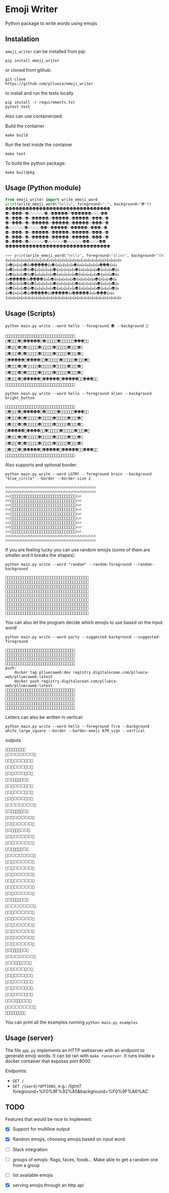 # Emoji Writer
Python package to write words using emojis

## Instalation
`emoji_writer` can be installed from pip:

```
pip install emoji_writer
```

or cloned from github:
```
git clone
https://github.com/pllueca/emoji_writer
```

to install and run the tests locally
```
pip install -r requirements.txt
pytest test
```

Also can use containerized:

Build the container
```
make build
```

Run the test inside the container
```
make test
```

To build the python package:
```
make buildpkg
```

## Usage (Python module)

```python
from emoji_writer import write_emoji_word
print(write_emoji_word("hello", foreground="✅", background="👽"))
👽👽👽👽👽👽👽👽👽👽👽👽👽👽👽👽👽👽👽👽👽👽👽👽👽👽👽👽👽👽👽
👽✅👽👽👽✅👽✅✅✅✅✅👽✅👽👽👽👽👽✅👽👽👽👽👽👽✅✅✅👽👽
👽✅👽👽👽✅👽✅👽👽👽👽👽✅👽👽👽👽👽✅👽👽👽👽👽✅👽👽👽✅👽
👽✅👽👽👽✅👽✅👽👽👽👽👽✅👽👽👽👽👽✅👽👽👽👽👽✅👽👽👽✅👽
👽✅✅✅✅✅👽✅✅✅✅👽👽✅👽👽👽👽👽✅👽👽👽👽👽✅👽👽👽✅👽
👽✅👽👽👽✅👽✅👽👽👽👽👽✅👽👽👽👽👽✅👽👽👽👽👽✅👽👽👽✅👽
👽✅👽👽👽✅👽✅👽👽👽👽👽✅👽👽👽👽👽✅👽👽👽👽👽✅👽👽👽✅👽
👽✅👽👽👽✅👽✅✅✅✅✅👽✅✅✅✅✅👽✅✅✅✅✅👽👽✅✅✅👽👽
👽👽👽👽👽👽👽👽👽👽👽👽👽👽👽👽👽👽👽👽👽👽👽👽👽👽👽👽👽👽👽

>>> print(write_emoji_word("hello", foreground="alien", background="thumbs_up"))
👍👍👍👍👍👍👍👍👍👍👍👍👍👍👍👍👍👍👍👍👍👍👍👍👍👍👍👍👍👍👍
👍👽👍👍👍👽👍👽👽👽👽👽👍👽👍👍👍👍👍👽👍👍👍👍👍👍👽👽👽👍👍
👍👽👍👍👍👽👍👽👍👍👍👍👍👽👍👍👍👍👍👽👍👍👍👍👍👽👍👍👍👽👍
👍👽👍👍👍👽👍👽👍👍👍👍👍👽👍👍👍👍👍👽👍👍👍👍👍👽👍👍👍👽👍
👍👽👽👽👽👽👍👽👽👽👽👍👍👽👍👍👍👍👍👽👍👍👍👍👍👽👍👍👍👽👍
👍👽👍👍👍👽👍👽👍👍👍👍👍👽👍👍👍👍👍👽👍👍👍👍👍👽👍👍👍👽👍
👍👽👍👍👍👽👍👽👍👍👍👍👍👽👍👍👍👍👍👽👍👍👍👍👍👽👍👍👍👽👍
👍👽👍👍👍👽👍👽👽👽👽👽👍👽👽👽👽👽👍👽👽👽👽👽👍👍👽👽👽👍👍
👍👍👍👍👍👍👍👍👍👍👍👍👍👍👍👍👍👍👍👍👍👍👍👍👍👍👍👍👍👍👍
```

## Usage (Scripts)


`python main.py write --word hello --foreground 👽 --background 🤤`

```
🤤🤤🤤🤤🤤🤤🤤🤤🤤🤤🤤🤤🤤🤤🤤🤤🤤🤤🤤🤤🤤🤤🤤🤤🤤🤤🤤🤤🤤🤤🤤
🤤👽🤤🤤🤤👽🤤👽👽👽👽👽🤤👽🤤🤤🤤🤤🤤👽🤤🤤🤤🤤🤤🤤👽👽👽🤤🤤
🤤👽🤤🤤🤤👽🤤👽🤤🤤🤤🤤🤤👽🤤🤤🤤🤤🤤👽🤤🤤🤤🤤🤤👽🤤🤤🤤👽🤤
🤤👽🤤🤤🤤👽🤤👽🤤🤤🤤🤤🤤👽🤤🤤🤤🤤🤤👽🤤🤤🤤🤤🤤👽🤤🤤🤤👽🤤
🤤👽👽👽👽👽🤤👽👽👽👽🤤🤤👽🤤🤤🤤🤤🤤👽🤤🤤🤤🤤🤤👽🤤🤤🤤👽🤤
🤤👽🤤🤤🤤👽🤤👽🤤🤤🤤🤤🤤👽🤤🤤🤤🤤🤤👽🤤🤤🤤🤤🤤👽🤤🤤🤤👽🤤
🤤👽🤤🤤🤤👽🤤👽🤤🤤🤤🤤🤤👽🤤🤤🤤🤤🤤👽🤤🤤🤤🤤🤤👽🤤🤤🤤👽🤤
🤤👽🤤🤤🤤👽🤤👽👽👽👽👽🤤👽👽👽👽👽🤤👽👽👽👽👽🤤🤤👽👽👽🤤🤤
🤤🤤🤤🤤🤤🤤🤤🤤🤤🤤🤤🤤🤤🤤🤤🤤🤤🤤🤤🤤🤤🤤🤤🤤🤤🤤🤤🤤🤤🤤🤤
```

`python main.py write --word hello --foreground alien --background bright_button`

```
🔆🔆🔆🔆🔆🔆🔆🔆🔆🔆🔆🔆🔆🔆🔆🔆🔆🔆🔆🔆🔆🔆🔆🔆🔆🔆🔆🔆🔆🔆🔆
🔆👽🔆🔆🔆👽🔆👽👽👽👽👽🔆👽🔆🔆🔆🔆🔆👽🔆🔆🔆🔆🔆🔆👽👽👽🔆🔆
🔆👽🔆🔆🔆👽🔆👽🔆🔆🔆🔆🔆👽🔆🔆🔆🔆🔆👽🔆🔆🔆🔆🔆👽🔆🔆🔆👽🔆
🔆👽🔆🔆🔆👽🔆👽🔆🔆🔆🔆🔆👽🔆🔆🔆🔆🔆👽🔆🔆🔆🔆🔆👽🔆🔆🔆👽🔆
🔆👽👽👽👽👽🔆👽👽👽👽🔆🔆👽🔆🔆🔆🔆🔆👽🔆🔆🔆🔆🔆👽🔆🔆🔆👽🔆
🔆👽🔆🔆🔆👽🔆👽🔆🔆🔆🔆🔆👽🔆🔆🔆🔆🔆👽🔆🔆🔆🔆🔆👽🔆🔆🔆👽🔆
🔆👽🔆🔆🔆👽🔆👽🔆🔆🔆🔆🔆👽🔆🔆🔆🔆🔆👽🔆🔆🔆🔆🔆👽🔆🔆🔆👽🔆
🔆👽🔆🔆🔆👽🔆👽👽👽👽👽🔆👽👽👽👽👽🔆👽👽👽👽👽🔆🔆👽👽👽🔆🔆
🔆🔆🔆🔆🔆🔆🔆🔆🔆🔆🔆🔆🔆🔆🔆🔆🔆🔆🔆🔆🔆🔆🔆🔆🔆🔆🔆🔆🔆🔆🔆
```

Also supports and optional border:

`python main.py write --word LGTM! --foreground brain --background "blue_circle" --border --border-size 2`

```
🔥🔥🔥🔥🔥🔥🔥🔥🔥🔥🔥🔥🔥🔥🔥🔥🔥🔥🔥🔥🔥🔥🔥🔥🔥🔥🔥🔥🔥🔥🔥🔥🔥
🔥🔥🔥🔥🔥🔥🔥🔥🔥🔥🔥🔥🔥🔥🔥🔥🔥🔥🔥🔥🔥🔥🔥🔥🔥🔥🔥🔥🔥🔥🔥🔥🔥
🔥🔥🔵🔵🔵🔵🔵🔵🔵🔵🔵🔵🔵🔵🔵🔵🔵🔵🔵🔵🔵🔵🔵🔵🔵🔵🔵🔵🔵🔵🔵🔥🔥
🔥🔥🔵🧠🔵🔵🔵🔵🔵🔵🧠🧠🧠🔵🔵🧠🧠🧠🧠🧠🔵🧠🔵🔵🔵🧠🔵🔵🧠🔵🔵🔥🔥
🔥🔥🔵🧠🔵🔵🔵🔵🔵🧠🔵🔵🔵🧠🔵🔵🔵🧠🔵🔵🔵🧠🧠🔵🧠🧠🔵🔵🧠🔵🔵🔥🔥
🔥🔥🔵🧠🔵🔵🔵🔵🔵🧠🔵🔵🔵🔵🔵🔵🔵🧠🔵🔵🔵🧠🔵🧠🔵🧠🔵🔵🧠🔵🔵🔥🔥
🔥🔥🔵🧠🔵🔵🔵🔵🔵🧠🔵🔵🔵🔵🔵🔵🔵🧠🔵🔵🔵🧠🔵🧠🔵🧠🔵🔵🧠🔵🔵🔥🔥
🔥🔥🔵🧠🔵🔵🔵🔵🔵🧠🔵🔵🧠🧠🔵🔵🔵🧠🔵🔵🔵🧠🔵🔵🔵🧠🔵🔵🧠🔵🔵🔥🔥
🔥🔥🔵🧠🔵🔵🔵🔵🔵🧠🔵🔵🔵🧠🔵🔵🔵🧠🔵🔵🔵🧠🔵🔵🔵🧠🔵🔵🔵🔵🔵🔥🔥
🔥🔥🔵🧠🧠🧠🧠🧠🔵🔵🧠🧠🧠🔵🔵🔵🔵🧠🔵🔵🔵🧠🔵🔵🔵🧠🔵🔵🧠🔵🔵🔥🔥
🔥🔥🔵🔵🔵🔵🔵🔵🔵🔵🔵🔵🔵🔵🔵🔵🔵🔵🔵🔵🔵🔵🔵🔵🔵🔵🔵🔵🔵🔵🔵🔥🔥
🔥🔥🔥🔥🔥🔥🔥🔥🔥🔥🔥🔥🔥🔥🔥🔥🔥🔥🔥🔥🔥🔥🔥🔥🔥🔥🔥🔥🔥🔥🔥🔥🔥
🔥🔥🔥🔥🔥🔥🔥🔥🔥🔥🔥🔥🔥🔥🔥🔥🔥🔥🔥🔥🔥🔥🔥🔥🔥🔥🔥🔥🔥🔥🔥🔥🔥
```	

If you are feeling lucky you can use random emojis (some of them are smaller and it breaks the shapes):

`python main.py write --word "random" --random-foreground --random-background`

```
🏤🏤🏤🏤🏤🏤🏤🏤🏤🏤🏤🏤🏤🏤🏤🏤🏤🏤🏤🏤🏤🏤🏤🏤🏤🏤🏤🏤🏤🏤🏤🏤🏤🏤🏤🏤🏤
🏤🧜🧜🧜🧜🏤🏤🏤🧜🧜🧜🏤🏤🧜🏤🏤🏤🧜🏤🧜🧜🧜🧜🏤🏤🏤🧜🧜🧜🏤🏤🧜🏤🏤🏤🧜🏤
🏤🧜🏤🏤🏤🧜🏤🧜🏤🏤🏤🧜🏤🧜🏤🏤🏤🧜🏤🧜🏤🏤🏤🧜🏤🧜🏤🏤🏤🧜🏤🧜🧜🏤🧜🧜🏤
🏤🧜🏤🏤🏤🧜🏤🧜🏤🏤🏤🧜🏤🧜🧜🏤🏤🧜🏤🧜🏤🏤🏤🧜🏤🧜🏤🏤🏤🧜🏤🧜🏤🧜🏤🧜🏤
🏤🧜🧜🧜🧜🏤🏤🧜🧜🧜🧜🧜🏤🧜🏤🧜🏤🧜🏤🧜🏤🏤🏤🧜🏤🧜🏤🏤🏤🧜🏤🧜🏤🧜🏤🧜🏤
🏤🧜🏤🧜🏤🏤🏤🧜🏤🏤🏤🧜🏤🧜🏤🏤🧜🧜🏤🧜🏤🏤🏤🧜🏤🧜🏤🏤🏤🧜🏤🧜🏤🏤🏤🧜🏤
🏤🧜🏤🏤🧜🏤🏤🧜🏤🏤🏤🧜🏤🧜🏤🏤🏤🧜🏤🧜🏤🏤🏤🧜🏤🧜🏤🏤🏤🧜🏤🧜🏤🏤🏤🧜🏤
🏤🧜🏤🏤🏤🧜🏤🧜🏤🏤🏤🧜🏤🧜🏤🏤🏤🧜🏤🧜🧜🧜🧜🏤🏤🏤🧜🧜🧜🏤🏤🧜🏤🏤🏤🧜🏤
🏤🏤🏤🏤🏤🏤🏤🏤🏤🏤🏤🏤🏤🏤🏤🏤🏤🏤🏤🏤🏤🏤🏤🏤🏤🏤🏤🏤🏤🏤🏤🏤🏤🏤🏤🏤🏤
```
You can also let the program decide which emojis to use based on the input word!

`python main.py write --word party --suggested-background --suggested-foreground`

```
🎉🎉🎉🎉🎉🎉🎉🎉🎉🎉🎉🎉🎉🎉🎉🎉🎉🎉🎉🎉🎉🎉🎉🎉🎉🎉🎉🎉🎉🎉🎉
🎉🥳🥳🥳🥳🎉🎉🎉🥳🥳🥳🎉🎉🥳🥳🥳🥳🎉🎉🥳🥳🥳🥳🥳🎉🥳🎉🎉🎉🥳🎉
🎉🥳🎉🎉🎉🥳🎉🥳🎉🎉🎉🥳🎉🥳🎉🎉🎉🥳🎉🎉🎉🥳🎉🎉🎉🥳🎉🎉🎉🥳🎉
🎉🥳🎉🎉🎉🥳🎉🥳🎉🎉🎉🥳🎉🥳🎉🎉🎉🥳🎉🎉🎉🥳🎉🎉🎉🎉🥳🎉🥳🎉🎉
push:
	docker tag plluecaweb:dev registry.digitalocean.com/pllueca-web/plluecaweb:latest
	docker push registry.digitalocean.com/pllueca-web/plluecaweb:latest
🎉🥳🥳🥳🥳🎉🎉🥳🥳🥳🥳🥳🎉🥳🥳🥳🥳🎉🎉🎉🎉🥳🎉🎉🎉🎉🎉🥳🎉🎉🎉
🎉🥳🎉🎉🎉🎉🎉🥳🎉🎉🎉🥳🎉🥳🎉🥳🎉🎉🎉🎉🎉🥳🎉🎉🎉🎉🎉🥳🎉🎉🎉
🎉🥳🎉🎉🎉🎉🎉🥳🎉🎉🎉🥳🎉🥳🎉🎉🥳🎉🎉🎉🎉🥳🎉🎉🎉🎉🎉🥳🎉🎉🎉
🎉🥳🎉🎉🎉🎉🎉🥳🎉🎉🎉🥳🎉🥳🎉🎉🎉🥳🎉🎉🎉🥳🎉🎉🎉🎉🎉🥳🎉🎉🎉
🎉🎉🎉🎉🎉🎉🎉🎉🎉🎉🎉🎉🎉🎉🎉🎉🎉🎉🎉🎉🎉🎉🎉🎉🎉🎉🎉🎉🎉🎉🎉
```

Letters can also be written in vertical:

`python main.py write --word hello --foreground fire --background white_large_square --border --border-emoji ATM_sign --vertical`

outputs
```
🏧🏧🏧🏧🏧🏧🏧🏧🏧
🏧⬜⬜⬜⬜⬜⬜⬜🏧
🏧⬜🔥⬜⬜⬜🔥⬜🏧
🏧⬜🔥⬜⬜⬜🔥⬜🏧
🏧⬜🔥⬜⬜⬜🔥⬜🏧
🏧⬜🔥🔥🔥🔥🔥⬜🏧
🏧⬜🔥⬜⬜⬜🔥⬜🏧
🏧⬜🔥⬜⬜⬜🔥⬜🏧
🏧⬜🔥⬜⬜⬜🔥⬜🏧
🏧⬜⬜⬜⬜⬜⬜⬜🏧
🏧⬜🔥🔥🔥🔥🔥⬜🏧
🏧⬜🔥⬜⬜⬜⬜⬜🏧
🏧⬜🔥⬜⬜⬜⬜⬜🏧
🏧⬜🔥🔥🔥🔥⬜⬜🏧
🏧⬜🔥⬜⬜⬜⬜⬜🏧
🏧⬜🔥⬜⬜⬜⬜⬜🏧
🏧⬜🔥🔥🔥🔥🔥⬜🏧
🏧⬜⬜⬜⬜⬜⬜⬜🏧
🏧⬜🔥⬜⬜⬜⬜⬜🏧
🏧⬜🔥⬜⬜⬜⬜⬜🏧
🏧⬜🔥⬜⬜⬜⬜⬜🏧
🏧⬜🔥⬜⬜⬜⬜⬜🏧
🏧⬜🔥⬜⬜⬜⬜⬜🏧
🏧⬜🔥⬜⬜⬜⬜⬜🏧
🏧⬜🔥🔥🔥🔥🔥⬜🏧
🏧⬜⬜⬜⬜⬜⬜⬜🏧
🏧⬜🔥⬜⬜⬜⬜⬜🏧
🏧⬜🔥⬜⬜⬜⬜⬜🏧
🏧⬜🔥⬜⬜⬜⬜⬜🏧
🏧⬜🔥⬜⬜⬜⬜⬜🏧
🏧⬜🔥⬜⬜⬜⬜⬜🏧
🏧⬜🔥⬜⬜⬜⬜⬜🏧
🏧⬜🔥🔥🔥🔥🔥⬜🏧
🏧⬜⬜⬜⬜⬜⬜⬜🏧
🏧⬜⬜🔥🔥🔥⬜⬜🏧
🏧⬜🔥⬜⬜⬜🔥⬜🏧
🏧⬜🔥⬜⬜⬜🔥⬜🏧
🏧⬜🔥⬜⬜⬜🔥⬜🏧
🏧⬜🔥⬜⬜⬜🔥⬜🏧
🏧⬜🔥⬜⬜⬜🔥⬜🏧
🏧⬜⬜🔥🔥🔥⬜⬜🏧
🏧⬜⬜⬜⬜⬜⬜⬜🏧
🏧🏧🏧🏧🏧🏧🏧🏧🏧
```

You can print all the examples running `python main.py examples`

## Usage (server)
The file `app.py` implements an HTTP webserver with an endpoint to generate emoji words. It can be ran with `make runserver`. It runs inside a docker container that exposes port 8000.

Endpoints:

* `GET /`
* `GET /{word}?OPTIONS`, e.g.: /lgtm?foreground=%F0%9F%92%85&background=%F0%9F%A6%AC`


## TODO
Features that would be nice to implement:

* [x] Support for multiline output
* [x] Random emojis, choosing emojis based on input word
* [ ] Slack integration
* [ ] groups of emojis: flags, faces, foods... Make able to get a random one from a group
* [ ] list available emojis
* [x] serving emojis through an http api

